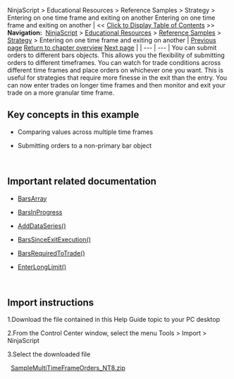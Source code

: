 ﻿
NinjaScript > Educational Resources > Reference Samples > Strategy > Entering on one time frame and exiting on another
Entering on one time frame and exiting on another
| << [Click to Display Table of Contents](entering_on_one_time_frame_and.md) >> **Navigation:**     [NinjaScript](ninjascript-1.md) > [Educational Resources](educational_resources-1.md) > [Reference Samples](reference_samples-1.md) > [Strategy](strategy2-1.md) > Entering on one time frame and exiting on another | [Previous page](backtesting_ninjascript_strate-1.md) [Return to chapter overview](strategy2-1.md) [Next page](getting_pnl_from_an_atm_strate-1.md) |
| --- | --- |
You can submit orders to different bars objects. This allows you the flexibility of submitting orders to different timeframes. You can watch for trade conditions across different time frames and place orders on whichever one you want. This is useful for strategies that require more finesse in the exit than the entry. You can now enter trades on longer time frames and then monitor and exit your trade on a more granular time frame.
## 
## Key concepts in this example
- Comparing values across multiple time frames

- Submitting orders to a non-primary bar object

 
## Important related documentation
- [BarsArray](barsarray-1.md)

- [BarsInProgress](barsinprogress-1.md)

- [AddDataSeries()](adddataseries-1.md)

- [BarsSinceExitExecution()](barssinceexitexecution-1.md)

- [BarsRequiredToTrade()](barsrequiredtotrade-1.md)

- [EnterLongLimit()](enterlonglimit-1.md)

 
## Import instructions
1.Download the file contained in this Help Guide topic to your PC desktop

2.From the Control Center window, select the menu Tools > Import > NinjaScript

3.Select the downloaded file

 
[SampleMultiTimeFrameOrders_NT8.zip](samples/SampleMultiTimeFrameOrders_NT8.zip)

